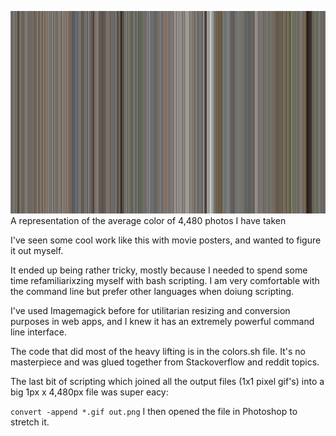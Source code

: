 ![colors](https://raw.githubusercontent.com/calebsavage/itp-data-art/master/section1/self-portrait/render.png)
A representation of the average color of 4,480 photos I have taken

I've seen some cool work like this with movie posters, and wanted to figure it out myself. 

It ended up being rather tricky, mostly because I needed to spend some time refamiliarixzing myself with bash scripting. I am very comfortable with the command line but prefer other languages when doiung scripting.

I've used Imagemagick before for utilitarian resizing and conversion purposes in web apps, and I knew it has an extremely powerful command line interface. 

The code that did most of the heavy lifting is in the colors.sh file. It's no masterpiece and was glued together from Stackoverflow and reddit topics.

The last bit of scripting which joined all the output files (1x1 pixel gif's) into a big 1px x 4,480px file was super eacy: 

`convert -append *.gif out.png`
I then opened the file in Photoshop to stretch it. 
